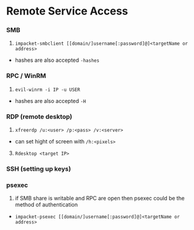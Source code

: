 # Remote Service Access 

### SMB

1. `impacket-smbclient [[domain/]username[:password]@]<targetName or address> `
- hashes are also accepted `-hashes`

### RPC / WinRM

1. `evil-winrm -i IP -u USER`
- hashes are also accepted `-H`

### RDP (remote desktop)

1. `xfreerdp /u:<user> /p:<pass> /v:<server>`
- can set hight of screen with `/h:<pixels>`

3. `Rdesktop <target IP>`
   
### SSH (setting up keys)


### psexec

1. if SMB share is writable and RPC are open then psexec could be the method of authentication 
- `impacket-psexec [[domain/]username[:password]@]<targetName or address>`
